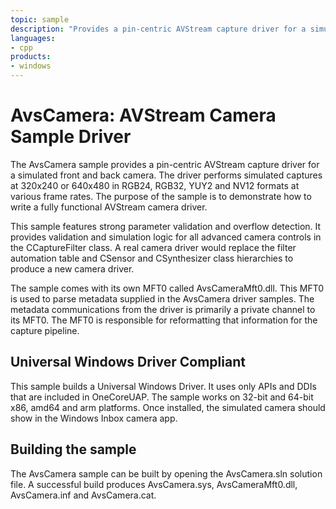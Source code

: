 ```yaml
---
topic: sample
description: "Provides a pin-centric AVStream capture driver for a simulated front and back camera that performs simulated captures."
languages:
- cpp
products:
- windows
---
```


<!---
    name: AvsCamera - AVStream Camera Sample Driver
    platform: WDM
    language: cpp
    category: Camera AVStream
    description: Provides a pin-centric AVStream capture driver for a simulated front and back camera that performs simulated captures at 320x240 or 640x480 in RGB24, RGB32, YUY2 and NV12 formats at various frame rates.
    samplefwlink: http://go.microsoft.com/fwlink/p/?LinkId=620184
--->

# AvsCamera: AVStream Camera Sample Driver

The AvsCamera sample provides a pin-centric AVStream capture driver for a simulated front and back camera. The driver performs simulated captures at 320x240 or 640x480 in RGB24, RGB32, YUY2 and NV12 formats at various frame rates. The purpose of the sample is to demonstrate how to write a fully functional AVStream camera driver.

This sample features strong parameter validation and overflow detection.  It provides validation and simulation logic for all advanced camera controls in the CCaptureFilter class.  A real camera driver would replace the filter automation table and CSensor and CSynthesizer class hierarchies to produce a new camera driver.

The sample comes with its own MFT0 called AvsCameraMft0.dll.  This MFT0 is used to parse metadata supplied in the AvsCamera driver samples.  The metadata communications from the driver is primarily a private channel to its MFT0.  The MFT0 is responsible for reformatting that information for the capture pipeline.

## Universal Windows Driver Compliant

This sample builds a Universal Windows Driver. It uses only APIs and DDIs that are included in OneCoreUAP.  The sample works on 32-bit and 64-bit x86, amd64 and arm platforms.  Once installed, the simulated camera should show in the Windows Inbox camera app.

## Building the sample

The AvsCamera sample can be built by opening the AvsCamera.sln solution file. A successful build produces AvsCamera.sys, AvsCameraMft0.dll, AvsCamera.inf and AvsCamera.cat.
